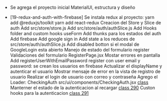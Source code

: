 - Se agrega el proyecto inicial MaterialUI, estructura y diseño

- [19-redux-and-auth-with-firebase]
    Se instala redux al proyecto:
    yarn add @reduxjs/toolkit
    yarn add react-redux
    Creacion del Store y Slice de auth
    Add src/store/store.js
    Add src/store/auth/authSlice.js
    Add Hooks folder and custom hooks useForm
    Add thunks para los estados del auth
    Add firebase
    Add google sign in
    Add state a los reduces de src/store/auth/authSlice.js
    Add disabled botton si el modal de GoogleLogin esta abierto
    Manejo de estado del formulario register
    Validaciones del formulario RegisterPage.jsx
    Mostar errores en pantalla
    Add registerUserWithEmailPassword register con user email y password: se crean los usuarios en firebase
    Actualizar el displayName y autenticar el usuario
    Mostrar mensaje de error en la vista de registro de usuario
    Realizar el login de usuario con correo y contraseña
    Agrego el Loader: CheckingAuth src/ui/components/CheckingAuth.jsx [class](https://www.udemy.com/course/react-cero-experto/learn/lecture/32298388#questions)
    Manterner el estado de la autenticacion al recargar [class 290](https://www.udemy.com/course/react-cero-experto/learn/lecture/20428715#questions)
    Custon hooks para la autenticacion [class 291](https://www.udemy.com/course/react-cero-experto/learn/lecture/32298508#questions)

